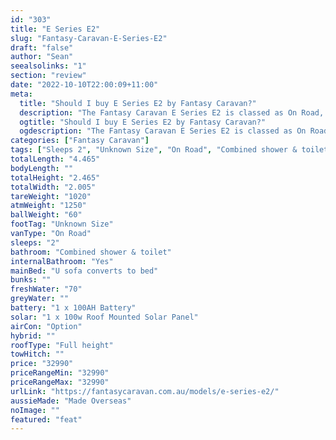 ```yaml
---
id: "303"
title: "E Series E2"
slug: "Fantasy-Caravan-E-Series-E2"
draft: "false"
author: "Sean"
seealsolinks: "1"
section: "review"
date: "2022-10-10T22:00:09+11:00"
meta:
  title: "Should I buy E Series E2 by Fantasy Caravan?"
  description: "The Fantasy Caravan E Series E2 is classed as On Road, and sleeps 2 people. It is Made Overseas and comes in at Unknown Size. It generally has Combined shower & toilet."
  ogtitle: "Should I buy E Series E2 by Fantasy Caravan?"
  ogdescription: "The Fantasy Caravan E Series E2 is classed as On Road, and sleeps 2 people. It is Made Overseas and comes in at Unknown Size. It generally has Combined shower & toilet."
categories: ["Fantasy Caravan"]
tags: ["Sleeps 2", "Unknown Size", "On Road", "Combined shower & toilet", "Full height", "Under 50k"]
totalLength: "4.465"
bodyLength: ""
totalHeight: "2.465"
totalWidth: "2.005"
tareWeight: "1020"
atmWeight: "1250"
ballWeight: "60"
footTag: "Unknown Size"
vanType: "On Road"
sleeps: "2"
bathroom: "Combined shower & toilet"
internalBathroom: "Yes"
mainBed: "U sofa converts to bed"
bunks: ""
freshWater: "70"
greyWater: ""
battery: "1 x 100AH Battery"
solar: "1 x 100w Roof Mounted Solar Panel"
airCon: "Option"
hybrid: ""
roofType: "Full height"
towHitch: ""
price: "32990"
priceRangeMin: "32990"
priceRangeMax: "32990"
urlLink: "https://fantasycaravan.com.au/models/e-series-e2/"
aussieMade: "Made Overseas"
noImage: ""
featured: "feat"
---
```

